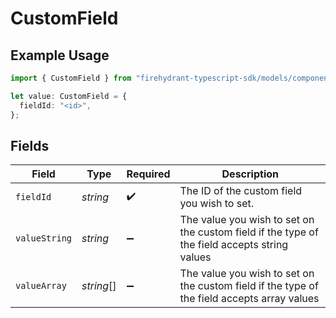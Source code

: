# CustomField

## Example Usage

```typescript
import { CustomField } from "firehydrant-typescript-sdk/models/components";

let value: CustomField = {
  fieldId: "<id>",
};
```

## Fields

| Field                                                                                        | Type                                                                                         | Required                                                                                     | Description                                                                                  |
| -------------------------------------------------------------------------------------------- | -------------------------------------------------------------------------------------------- | -------------------------------------------------------------------------------------------- | -------------------------------------------------------------------------------------------- |
| `fieldId`                                                                                    | *string*                                                                                     | :heavy_check_mark:                                                                           | The ID of the custom field you wish to set.                                                  |
| `valueString`                                                                                | *string*                                                                                     | :heavy_minus_sign:                                                                           | The value you wish to set on the custom field if the type of the field accepts string values |
| `valueArray`                                                                                 | *string*[]                                                                                   | :heavy_minus_sign:                                                                           | The value you wish to set on the custom field if the type of the field accepts array values  |